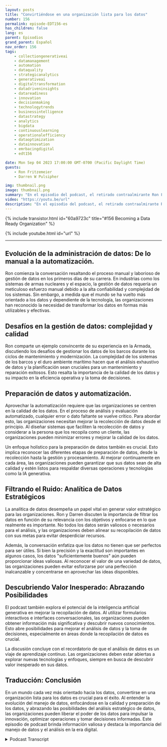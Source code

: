 ```yaml
---
layout: posts
title: "Convirtiéndose en una organización lista para los datos"
number: 156
permalink: episode-EDT156-es
has_children: false
lang: es
parent: Episodios
grand_parent: Español
nav_order: 156
tags:
    - collectiongenerativeai
    - datamanagement
    - automation
    - dataquality
    - strategicanalytics
    - generativeai
    - digitaltransformation
    - datadriveninsights
    - datareadiness
    - innovation
    - decisionmaking
    - technologytrends
    - businessintelligence
    - datastrategy
    - analytics
    - bigdata
    - continuouslearning
    - operationalefficiency
    - dataoptimization
    - datainnovation
    - emrbacingdigital
    - edt156

date: Mon Sep 04 2023 17:00:00 GMT-0700 (Pacific Daylight Time)
guests:
    - Ron Fritzemeier
    - Darren W Pulsipher

img: thumbnail.png
image: thumbnail.png
summary: "En el episodio del podcast, el retirado contraalmirante Ron Fritzmeier se une al anfitrión Darren Pulsipher para discutir la importancia de la gestión de datos en el contexto de la inteligencia artificial generativa (IA). Con formación en ingeniería eléctrica y amplia experiencia en el campo de la ciberseguridad, Ron brinda ideas valiosas sobre el campo evolutivo de la gestión de datos y su papel crucial en el éxito organizacional en la era digital."
video: "https://youtu.be/url"
description: "En el episodio del podcast, el retirado contraalmirante Ron Fritzmeier se une al anfitrión Darren Pulsipher para discutir la importancia de la gestión de datos en el contexto de la inteligencia artificial generativa (IA). Con formación en ingeniería eléctrica y amplia experiencia en el campo de la ciberseguridad, Ron brinda ideas valiosas sobre el campo evolutivo de la gestión de datos y su papel crucial en el éxito organizacional en la era digital."
---
```


<div>
{% include transistor.html id="60a9723c" title="#156 Becoming a Data Ready Organization" %}

{% include youtube.html id="url" %}
</div>

---

## Evolución de la administración de datos: De lo manual a la automatización.

Ron comienza la conversación resaltando el proceso manual y laborioso de gestión de datos en los primeros días de su carrera. En industrias como los sistemas de armas nucleares y el espacio, la gestión de datos requería un meticuloso esfuerzo manual debido a la alta confiabilidad y complejidad de los sistemas. Sin embargo, a medida que el mundo se ha vuelto más orientado a los datos y dependiente de la tecnología, las organizaciones han reconocido la necesidad de transformar los datos en formas más utilizables y efectivas.

## Desafíos en la gestión de datos: complejidad y calidad

Ron comparte un ejemplo convincente de su experiencia en la Armada, discutiendo los desafíos de gestionar los datos de los barcos durante los ciclos de mantenimiento y modernización. La complejidad de los sistemas de los barcos y el duro ambiente marítimo hacen que el análisis exhaustivo de datos y la planificación sean cruciales para un mantenimiento y reparación exitosos. Esto resalta la importancia de la calidad de los datos y su impacto en la eficiencia operativa y la toma de decisiones.

## Preparación de datos y automatización.

Aprovechar la automatización requiere que las organizaciones se centren en la calidad de los datos. En el proceso de análisis y evaluación automatizado, cualquier error o dato faltante se vuelve crítico. Para abordar esto, las organizaciones necesitan mejorar la recolección de datos desde el principio. Al diseñar sistemas que faciliten la recolección de datos y considerar a la persona que los recopila como un cliente, las organizaciones pueden minimizar errores y mejorar la calidad de los datos.

Un enfoque holístico para la preparación de datos también es crucial. Esto implica reconocer las diferentes etapas de preparación de datos, desde la recolección hasta la gestión y procesamiento. Al mejorar continuamente en cada área, las organizaciones pueden garantizar que sus datos sean de alta calidad y estén listos para respaldar diversas operaciones y tecnologías como la IA generativa.

## Filtrando el Ruido: Analítica de Datos Estratégicos

La analítica de datos desempeña un papel vital en generar valor estratégico para las organizaciones. Ron y Darren discuten la importancia de filtrar los datos en función de su relevancia con los objetivos y enfocarse en lo que realmente es importante. No todos los datos serán valiosos o necesarios para el análisis, y las organizaciones deben alinear su recopilación de datos con sus metas para evitar desperdiciar recursos.

Además, la conversación enfatiza que los datos no tienen que ser perfectos para ser útiles. Si bien la precisión y la exactitud son importantes en algunos casos, los datos "suficientemente buenos" aún pueden proporcionar ideas valiosas. Al reconocer el valor de una variedad de datos, las organizaciones pueden evitar esforzarse por una perfección inalcanzable y concentrarse en aprovechar las ideas disponibles.

## Descubriendo Valor Inesperado: Abrazando Posibilidades

El podcast también explora el potencial de la inteligencia artificial generativa en mejorar la recopilación de datos. Al utilizar formularios interactivos e interfaces conversacionales, las organizaciones pueden obtener información más significativa y descubrir nuevos conocimientos. Esto abre posibilidades para mejorar el análisis de datos y la toma de decisiones, especialmente en áreas donde la recopilación de datos es crucial.

La discusión concluye con el recordatorio de que el análisis de datos es un viaje de aprendizaje continuo. Las organizaciones deben estar abiertas a explorar nuevas tecnologías y enfoques, siempre en busca de descubrir valor inesperado en sus datos.

## Traducción: Conclusión

En un mundo cada vez más orientado hacia los datos, convertirse en una organización lista para los datos es crucial para el éxito. Al entender la evolución del manejo de datos, enfocándose en la calidad y preparación de los datos, y abrazando las posibilidades del análisis estratégico de datos, las organizaciones pueden liberar el poder de los datos para impulsar la innovación, optimizar operaciones y tomar decisiones informadas. Este episodio de podcast brinda información valiosa y destaca la importancia del manejo de datos y el análisis en la era digital.



<details>
<summary> Podcast Transcript </summary>

<p></p>

</details>
